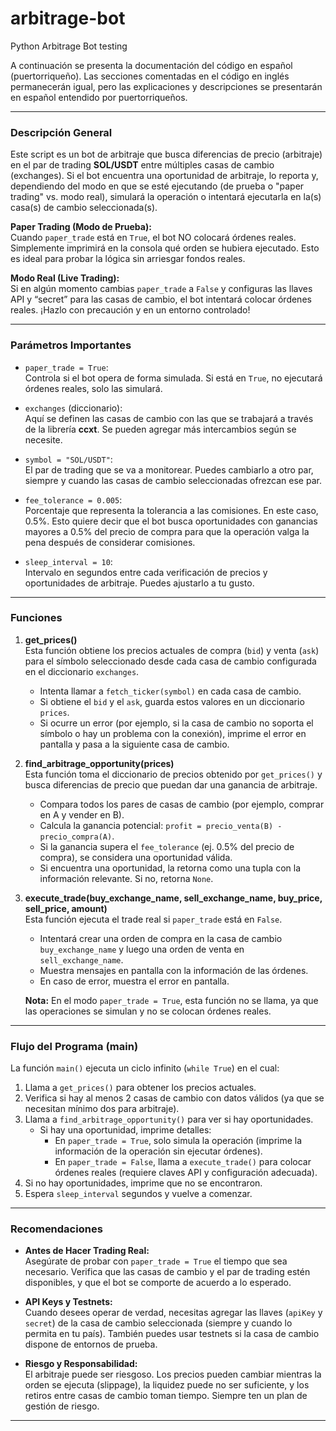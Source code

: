 # arbitrage-bot
 Python Arbitrage Bot testing

A continuación se presenta la documentación del código en español (puertorriqueño). Las secciones comentadas en el código en inglés permanecerán igual, pero las explicaciones y descripciones se presentarán en español entendido por puertorriqueños.

---

### Descripción General

Este script es un bot de arbitraje que busca diferencias de precio (arbitraje) en el par de trading **SOL/USDT** entre múltiples casas de cambio (exchanges). Si el bot encuentra una oportunidad de arbitraje, lo reporta y, dependiendo del modo en que se esté ejecutando (de prueba o "paper trading" vs. modo real), simulará la operación o intentará ejecutarla en la(s) casa(s) de cambio seleccionada(s).

**Paper Trading (Modo de Prueba):**  
Cuando `paper_trade` está en `True`, el bot NO colocará órdenes reales. Simplemente imprimirá en la consola qué orden se hubiera ejecutado. Esto es ideal para probar la lógica sin arriesgar fondos reales.

**Modo Real (Live Trading):**  
Si en algún momento cambias `paper_trade` a `False` y configuras las llaves API y “secret” para las casas de cambio, el bot intentará colocar órdenes reales. ¡Hazlo con precaución y en un entorno controlado!

---

### Parámetros Importantes

- `paper_trade = True`:  
  Controla si el bot opera de forma simulada. Si está en `True`, no ejecutará órdenes reales, solo las simulará.
  
- `exchanges` (diccionario):  
  Aquí se definen las casas de cambio con las que se trabajará a través de la librería **ccxt**. Se pueden agregar más intercambios según se necesite.
  
- `symbol = "SOL/USDT"`:  
  El par de trading que se va a monitorear. Puedes cambiarlo a otro par, siempre y cuando las casas de cambio seleccionadas ofrezcan ese par.
  
- `fee_tolerance = 0.005`:  
  Porcentaje que representa la tolerancia a las comisiones. En este caso, 0.5%. Esto quiere decir que el bot busca oportunidades con ganancias mayores a 0.5% del precio de compra para que la operación valga la pena después de considerar comisiones.
  
- `sleep_interval = 10`:  
  Intervalo en segundos entre cada verificación de precios y oportunidades de arbitraje. Puedes ajustarlo a tu gusto.

---

### Funciones

1. **get_prices()**  
   Esta función obtiene los precios actuales de compra (`bid`) y venta (`ask`) para el símbolo seleccionado desde cada casa de cambio configurada en el diccionario `exchanges`.  
   - Intenta llamar a `fetch_ticker(symbol)` en cada casa de cambio.  
   - Si obtiene el `bid` y el `ask`, guarda estos valores en un diccionario `prices`.
   - Si ocurre un error (por ejemplo, si la casa de cambio no soporta el símbolo o hay un problema con la conexión), imprime el error en pantalla y pasa a la siguiente casa de cambio.

2. **find_arbitrage_opportunity(prices)**  
   Esta función toma el diccionario de precios obtenido por `get_prices()` y busca diferencias de precio que puedan dar una ganancia de arbitraje.  
   - Compara todos los pares de casas de cambio (por ejemplo, comprar en A y vender en B).
   - Calcula la ganancia potencial: `profit = precio_venta(B) - precio_compra(A)`.
   - Si la ganancia supera el `fee_tolerance` (ej. 0.5% del precio de compra), se considera una oportunidad válida.
   - Si encuentra una oportunidad, la retorna como una tupla con la información relevante. Si no, retorna `None`.

3. **execute_trade(buy_exchange_name, sell_exchange_name, buy_price, sell_price, amount)**  
   Esta función ejecuta el trade real si `paper_trade` está en `False`.  
   - Intentará crear una orden de compra en la casa de cambio `buy_exchange_name` y luego una orden de venta en `sell_exchange_name`.
   - Muestra mensajes en pantalla con la información de las órdenes.
   - En caso de error, muestra el error en pantalla.  
   
   **Nota:** En el modo `paper_trade = True`, esta función no se llama, ya que las operaciones se simulan y no se colocan órdenes reales.

---

### Flujo del Programa (main)

La función `main()` ejecuta un ciclo infinito (`while True`) en el cual:

1. Llama a `get_prices()` para obtener los precios actuales.
2. Verifica si hay al menos 2 casas de cambio con datos válidos (ya que se necesitan mínimo dos para arbitraje).
3. Llama a `find_arbitrage_opportunity()` para ver si hay oportunidades.
   - Si hay una oportunidad, imprime detalles:
     - En `paper_trade = True`, solo simula la operación (imprime la información de la operación sin ejecutar órdenes).
     - En `paper_trade = False`, llama a `execute_trade()` para colocar órdenes reales (requiere claves API y configuración adecuada).
4. Si no hay oportunidades, imprime que no se encontraron.
5. Espera `sleep_interval` segundos y vuelve a comenzar.

---

### Recomendaciones

- **Antes de Hacer Trading Real:**  
  Asegúrate de probar con `paper_trade = True` el tiempo que sea necesario. Verifica que las casas de cambio y el par de trading estén disponibles, y que el bot se comporte de acuerdo a lo esperado.
  
- **API Keys y Testnets:**  
  Cuando desees operar de verdad, necesitas agregar las llaves (`apiKey` y `secret`) de la casa de cambio seleccionada (siempre y cuando lo permita en tu país). También puedes usar testnets si la casa de cambio dispone de entornos de prueba.

- **Riesgo y Responsabilidad:**  
  El arbitraje puede ser riesgoso. Los precios pueden cambiar mientras la orden se ejecuta (slippage), la liquidez puede no ser suficiente, y los retiros entre casas de cambio toman tiempo. Siempre ten un plan de gestión de riesgo.

---
